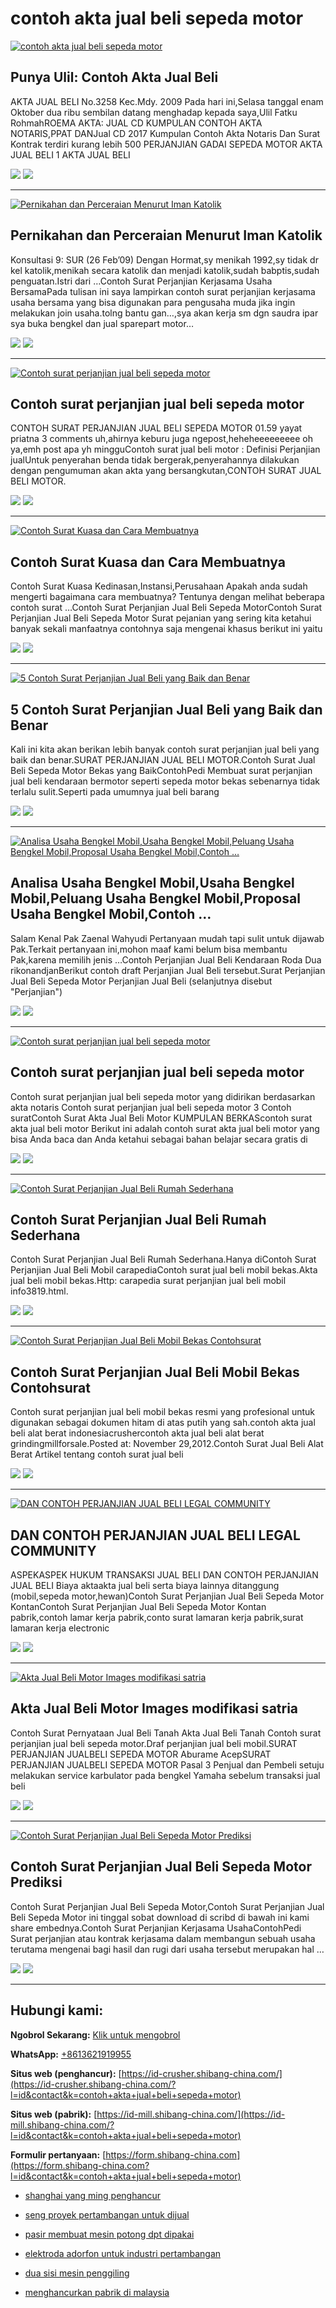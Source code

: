 # contoh akta jual beli sepeda motor

<a href="https://swt.shibang-china.com/?l=id&img&k=contoh+akta+jual+beli+sepeda+motor" target="_blank">![contoh akta jual beli sepeda motor](http://static.shibang-china.com/all-800x300/938.jpg)</a>

## Punya Ulil: Contoh Akta Jual Beli
AKTA JUAL BELI No.3258 Kec.Mdy. 2009 Pada hari ini,Selasa tanggal enam Oktober dua ribu sembilan datang menghadap kepada saya,Ulil Fatku RohmahROEMA AKTA: JUAL CD KUMPULAN CONTOH AKTA NOTARIS,PPAT DANJual CD 2017 Kumpulan Contoh Akta Notaris Dan Surat Kontrak terdiri kurang lebih 500 PERJANJIAN GADAI SEPEDA MOTOR AKTA JUAL BELI 1 AKTA JUAL BELI


<a href="https://whatsapp.shibangsoft.com/WhatsApp.php" target="_blank" title="WhatsApp">![](http://static.shibang-china.com/icon/whatsapp.png)</a> <a href="https://swt.shibang-china.com/?l=id&icon&k=contoh+akta+jual+beli+sepeda+motor" target="_blank">![](http://static.shibang-china.com/icon/chat-id.png)</a>

---

<a href="https://swt.shibang-china.com/?l=id&img&k=contoh+akta+jual+beli+sepeda+motor" target="_blank">![Pernikahan dan Perceraian Menurut Iman Katolik](http://static.shibang-china.com/all-800x300/451.jpg)</a>

## Pernikahan dan Perceraian Menurut Iman Katolik
Konsultasi 9: SUR (26 Feb’09) Dengan Hormat,sy menikah 1992,sy tidak dr kel katolik,menikah secara katolik dan menjadi katolik,sudah babptis,sudah penguatan.Istri dari …Contoh Surat Perjanjian Kerjasama Usaha BersamaPada tulisan ini saya lampirkan contoh surat perjanjian kerjasama usaha bersama yang bisa digunakan para pengusaha muda jika ingin melakukan join usaha.tolng bantu gan…,sya akan kerja sm dgn saudra ipar sya buka bengkel dan jual sparepart motor…


<a href="https://whatsapp.shibangsoft.com/WhatsApp.php" target="_blank" title="WhatsApp">![](http://static.shibang-china.com/icon/whatsapp.png)</a> <a href="https://swt.shibang-china.com/?l=id&icon&k=contoh+akta+jual+beli+sepeda+motor" target="_blank">![](http://static.shibang-china.com/icon/chat-id.png)</a>

---

<a href="https://swt.shibang-china.com/?l=id&img&k=contoh+akta+jual+beli+sepeda+motor" target="_blank">![Contoh surat perjanjian jual beli sepeda motor](http://static.shibang-china.com/all-800x300/1014.jpg)</a>

## Contoh surat perjanjian jual beli sepeda motor
CONTOH SURAT PERJANJIAN JUAL BELI SEPEDA MOTOR 01.59 yayat priatna 3 comments uh,ahirnya keburu juga ngepost,heheheeeeeeeee oh ya,emh post apa yh mingguContoh surat jual beli motor : Definisi Perjanjian jualUntuk penyerahan benda tidak bergerak,penyerahannya dilakukan dengan pengumuman akan akta yang bersangkutan,CONTOH SURAT JUAL BELI MOTOR.


<a href="https://whatsapp.shibangsoft.com/WhatsApp.php" target="_blank" title="WhatsApp">![](http://static.shibang-china.com/icon/whatsapp.png)</a> <a href="https://swt.shibang-china.com/?l=id&icon&k=contoh+akta+jual+beli+sepeda+motor" target="_blank">![](http://static.shibang-china.com/icon/chat-id.png)</a>

---

<a href="https://swt.shibang-china.com/?l=id&img&k=contoh+akta+jual+beli+sepeda+motor" target="_blank">![Contoh Surat Kuasa dan Cara Membuatnya](http://static.shibang-china.com/all-800x300/130.jpg)</a>

## Contoh Surat Kuasa dan Cara Membuatnya
Contoh Surat Kuasa Kedinasan,Instansi,Perusahaan Apakah anda sudah mengerti bagaimana cara membuatnya? Tentunya dengan melihat beberapa contoh surat …Contoh Surat Perjanjian Jual Beli Sepeda MotorContoh Surat Perjanjian Jual Beli Sepeda Motor Surat pejanian yang sering kita ketahui banyak sekali manfaatnya contohnya saja mengenai khasus berikut ini yaitu


<a href="https://whatsapp.shibangsoft.com/WhatsApp.php" target="_blank" title="WhatsApp">![](http://static.shibang-china.com/icon/whatsapp.png)</a> <a href="https://swt.shibang-china.com/?l=id&icon&k=contoh+akta+jual+beli+sepeda+motor" target="_blank">![](http://static.shibang-china.com/icon/chat-id.png)</a>

---

<a href="https://swt.shibang-china.com/?l=id&img&k=contoh+akta+jual+beli+sepeda+motor" target="_blank">![5 Contoh Surat Perjanjian Jual Beli yang Baik dan Benar](http://static.shibang-china.com/all-800x300/1516.jpg)</a>

## 5 Contoh Surat Perjanjian Jual Beli yang Baik dan Benar
Kali ini kita akan berikan lebih banyak contoh surat perjanjian jual beli yang baik dan benar.SURAT PERJANJIAN JUAL BELI MOTOR.Contoh Surat Jual Beli Sepeda Motor Bekas yang BaikContohPedi Membuat surat perjanjian jual beli kendaraan bermotor seperti sepeda motor bekas sebenarnya tidak terlalu sulit.Seperti pada umumnya jual beli barang


<a href="https://whatsapp.shibangsoft.com/WhatsApp.php" target="_blank" title="WhatsApp">![](http://static.shibang-china.com/icon/whatsapp.png)</a> <a href="https://swt.shibang-china.com/?l=id&icon&k=contoh+akta+jual+beli+sepeda+motor" target="_blank">![](http://static.shibang-china.com/icon/chat-id.png)</a>

---

<a href="https://swt.shibang-china.com/?l=id&img&k=contoh+akta+jual+beli+sepeda+motor" target="_blank">![Analisa Usaha Bengkel Mobil,Usaha Bengkel Mobil,Peluang Usaha Bengkel Mobil,Proposal Usaha Bengkel Mobil,Contoh …](http://static.shibang-china.com/all-800x300/728.jpg)</a>

## Analisa Usaha Bengkel Mobil,Usaha Bengkel Mobil,Peluang Usaha Bengkel Mobil,Proposal Usaha Bengkel Mobil,Contoh …
Salam Kenal Pak Zaenal Wahyudi Pertanyaan mudah tapi sulit untuk dijawab Pak.Terkait pertanyaan ini,mohon maaf kami belum bisa membantu Pak,karena memilih jenis …Contoh Perjanjian Jual Beli Kendaraan Roda Dua rikonandjanBerikut contoh draft Perjanjian Jual Beli tersebut.Surat Perjanjian Jual Beli Sepeda Motor Perjanjian Jual Beli (selanjutnya disebut "Perjanjian")


<a href="https://whatsapp.shibangsoft.com/WhatsApp.php" target="_blank" title="WhatsApp">![](http://static.shibang-china.com/icon/whatsapp.png)</a> <a href="https://swt.shibang-china.com/?l=id&icon&k=contoh+akta+jual+beli+sepeda+motor" target="_blank">![](http://static.shibang-china.com/icon/chat-id.png)</a>

---

<a href="https://swt.shibang-china.com/?l=id&img&k=contoh+akta+jual+beli+sepeda+motor" target="_blank">![Contoh surat perjanjian jual beli sepeda motor](http://static.shibang-china.com/all-800x300/901.jpg)</a>

## Contoh surat perjanjian jual beli sepeda motor
Contoh surat perjanjian jual beli sepeda motor yang didirikan berdasarkan akta notaris Contoh surat perjanjian jual beli sepeda motor 3 Contoh suratContoh Surat Akta Jual Beli Motor KUMPULAN BERKAScontoh surat akta jual beli motor Berikut ini adalah contoh surat akta jual beli motor yang bisa Anda baca dan Anda ketahui sebagai bahan belajar secara gratis di


<a href="https://whatsapp.shibangsoft.com/WhatsApp.php" target="_blank" title="WhatsApp">![](http://static.shibang-china.com/icon/whatsapp.png)</a> <a href="https://swt.shibang-china.com/?l=id&icon&k=contoh+akta+jual+beli+sepeda+motor" target="_blank">![](http://static.shibang-china.com/icon/chat-id.png)</a>

---

<a href="https://swt.shibang-china.com/?l=id&img&k=contoh+akta+jual+beli+sepeda+motor" target="_blank">![Contoh Surat Perjanjian Jual Beli Rumah Sederhana](http://static.shibang-china.com/all-800x300/1099.jpg)</a>

## Contoh Surat Perjanjian Jual Beli Rumah Sederhana
Contoh Surat Perjanjian Jual Beli Rumah Sederhana.Hanya diContoh Surat Perjanjian Jual Beli Mobil carapediaContoh surat jual beli mobil bekas.Akta jual beli mobil bekas.Http: carapedia surat perjanjian jual beli mobil info3819.html.


<a href="https://whatsapp.shibangsoft.com/WhatsApp.php" target="_blank" title="WhatsApp">![](http://static.shibang-china.com/icon/whatsapp.png)</a> <a href="https://swt.shibang-china.com/?l=id&icon&k=contoh+akta+jual+beli+sepeda+motor" target="_blank">![](http://static.shibang-china.com/icon/chat-id.png)</a>

---

<a href="https://swt.shibang-china.com/?l=id&img&k=contoh+akta+jual+beli+sepeda+motor" target="_blank">![Contoh Surat Perjanjian Jual Beli Mobil Bekas Contohsurat](http://static.shibang-china.com/all-800x300/1234.jpg)</a>

## Contoh Surat Perjanjian Jual Beli Mobil Bekas Contohsurat
Contoh surat perjanjian jual beli mobil bekas resmi yang profesional untuk digunakan sebagai dokumen hitam di atas putih yang sah.contoh akta jual beli alat berat indonesiacrushercontoh akta jual beli alat berat grindingmillforsale.Posted at: November 29,2012.Contoh Surat Jual Beli Alat Berat Artikel tentang contoh surat jual beli


<a href="https://whatsapp.shibangsoft.com/WhatsApp.php" target="_blank" title="WhatsApp">![](http://static.shibang-china.com/icon/whatsapp.png)</a> <a href="https://swt.shibang-china.com/?l=id&icon&k=contoh+akta+jual+beli+sepeda+motor" target="_blank">![](http://static.shibang-china.com/icon/chat-id.png)</a>

---

<a href="https://swt.shibang-china.com/?l=id&img&k=contoh+akta+jual+beli+sepeda+motor" target="_blank">![DAN CONTOH PERJANJIAN JUAL BELI LEGAL COMMUNITY](http://static.shibang-china.com/all-800x300/271.jpg)</a>

## DAN CONTOH PERJANJIAN JUAL BELI LEGAL COMMUNITY
ASPEKASPEK HUKUM TRANSAKSI JUAL BELI DAN CONTOH PERJANJIAN JUAL BELI Biaya aktaakta jual beli serta biaya lainnya ditanggung (mobil,sepeda motor,hewan)Contoh Surat Perjanjian Jual Beli Sepeda Motor KontanContoh Surat Perjanjian Jual Beli Sepeda Motor Kontan pabrik,contoh lamar kerja pabrik,conto surat lamaran kerja pabrik,surat lamaran kerja electronic


<a href="https://whatsapp.shibangsoft.com/WhatsApp.php" target="_blank" title="WhatsApp">![](http://static.shibang-china.com/icon/whatsapp.png)</a> <a href="https://swt.shibang-china.com/?l=id&icon&k=contoh+akta+jual+beli+sepeda+motor" target="_blank">![](http://static.shibang-china.com/icon/chat-id.png)</a>

---

<a href="https://swt.shibang-china.com/?l=id&img&k=contoh+akta+jual+beli+sepeda+motor" target="_blank">![Akta Jual Beli Motor Images modifikasi satria](http://static.shibang-china.com/all-800x300/42.jpg)</a>

## Akta Jual Beli Motor Images modifikasi satria
Contoh Surat Pernyataan Jual Beli Tanah Akta Jual Beli Tanah Contoh surat perjanjian jual beli sepeda motor.Draf perjanjian jual beli mobil.SURAT PERJANJIAN JUALBELI SEPEDA MOTOR Aburame AcepSURAT PERJANJIAN JUALBELI SEPEDA MOTOR Pasal 3 Penjual dan Pembeli setuju melakukan service karbulator pada bengkel Yamaha sebelum transaksi jual beli


<a href="https://whatsapp.shibangsoft.com/WhatsApp.php" target="_blank" title="WhatsApp">![](http://static.shibang-china.com/icon/whatsapp.png)</a> <a href="https://swt.shibang-china.com/?l=id&icon&k=contoh+akta+jual+beli+sepeda+motor" target="_blank">![](http://static.shibang-china.com/icon/chat-id.png)</a>

---

<a href="https://swt.shibang-china.com/?l=id&img&k=contoh+akta+jual+beli+sepeda+motor" target="_blank">![Contoh Surat Perjanjian Jual Beli Sepeda Motor Prediksi](http://static.shibang-china.com/all-800x300/521.jpg)</a>

## Contoh Surat Perjanjian Jual Beli Sepeda Motor Prediksi
Contoh Surat Perjanjian Jual Beli Sepeda Motor,Contoh Surat Perjanjian Jual Beli Sepeda Motor ini tinggal sobat download di scribd di bawah ini kami share embednya.Contoh Surat Perjanjian Kerjasama UsahaContohPedi Surat perjanjian atau kontrak kerjasama dalam membangun sebuah usaha terutama mengenai bagi hasil dan rugi dari usaha tersebut merupakan hal …


<a href="https://whatsapp.shibangsoft.com/WhatsApp.php" target="_blank" title="WhatsApp">![](http://static.shibang-china.com/icon/whatsapp.png)</a> <a href="https://swt.shibang-china.com/?l=id&icon&k=contoh+akta+jual+beli+sepeda+motor" target="_blank">![](http://static.shibang-china.com/icon/chat-id.png)</a>

---
## Hubungi kami:

**Ngobrol Sekarang:** [Klik untuk mengobrol](https://swt.shibang-china.com?l=id&contact&k=contoh+akta+jual+beli+sepeda+motor)

**WhatsApp:**  [+8613621919955](https://whatsapp.shibangsoft.com/WhatsApp.php)

**Situs web (penghancur):** [https://id-crusher.shibang-china.com/](https://id-crusher.shibang-china.com/?l=id&contact&k=contoh+akta+jual+beli+sepeda+motor)

**Situs web (pabrik):** [https://id-mill.shibang-china.com/](https://id-mill.shibang-china.com/?l=id&contact&k=contoh+akta+jual+beli+sepeda+motor)

**Formulir pertanyaan:** [https://form.shibang-china.com](https://form.shibang-china.com?l=id&contact&k=contoh+akta+jual+beli+sepeda+motor)

* [shanghai yang ming penghancur](../31/shanghai%20yang%20ming%20penghancur.md)

* [seng proyek pertambangan untuk dijual](../37/seng%20proyek%20pertambangan%20untuk%20dijual.md)

* [pasir membuat mesin potong dpt dipakai](../39/pasir%20membuat%20mesin%20potong%20dpt%20dipakai.md)

* [elektroda adorfon untuk industri pertambangan](../39/elektroda%20adorfon%20untuk%20industri%20pertambangan.md)

* [dua sisi mesin penggiling](../31/dua%20sisi%20mesin%20penggiling.md)

* [menghancurkan pabrik di malaysia](../38/menghancurkan%20pabrik%20di%20malaysia.md)